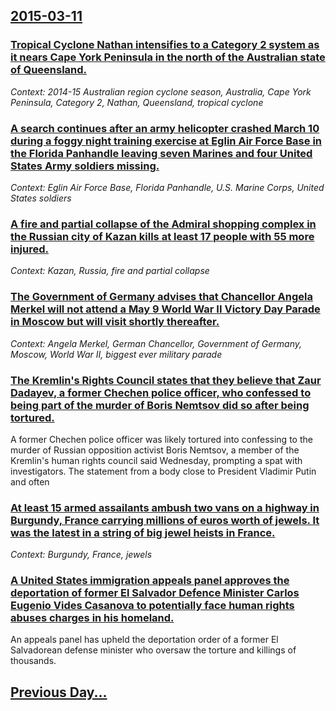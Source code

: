 ## [2015-03-11](/news/2015/03/11/index.md)

### [Tropical Cyclone Nathan intensifies to a Category 2 system as it nears Cape York Peninsula in the north of the Australian state of Queensland. ](/news/2015/03/11/tropical-cyclone-nathan-intensifies-to-a-category-2-system-as-it-nears-cape-york-peninsula-in-the-north-of-the-australian-state-of-queenslan.md)
_Context: 2014-15 Australian region cyclone season, Australia, Cape York Peninsula, Category 2, Nathan, Queensland, tropical cyclone_

### [A search continues after an army helicopter crashed March 10 during a foggy night training exercise at Eglin Air Force Base in the Florida Panhandle leaving seven Marines and four United States Army soldiers missing. ](/news/2015/03/11/a-search-continues-after-an-army-helicopter-crashed-march-10-during-a-foggy-night-training-exercise-at-eglin-air-force-base-in-the-florida-p.md)
_Context: Eglin Air Force Base, Florida Panhandle, U.S. Marine Corps, United States soldiers_

### [A fire and partial collapse of the Admiral shopping complex in the Russian city of Kazan kills at least 17 people with 55 more injured. ](/news/2015/03/11/a-fire-and-partial-collapse-of-the-admiral-shopping-complex-in-the-russian-city-of-kazan-kills-at-least-17-people-with-55-more-injured.md)
_Context: Kazan, Russia, fire and partial collapse_

### [The Government of Germany advises that Chancellor Angela Merkel will not attend a May 9 World War II Victory Day Parade in Moscow but will visit shortly thereafter. ](/news/2015/03/11/the-government-of-germany-advises-that-chancellor-angela-merkel-will-not-attend-a-may-9-world-war-ii-victory-day-parade-in-moscow-but-will-v.md)
_Context: Angela Merkel, German Chancellor, Government of Germany, Moscow, World War II, biggest ever military parade_

### [The Kremlin's Rights Council states that they believe that Zaur Dadayev, a former Chechen police officer, who confessed to being part of the murder of Boris Nemtsov did so after being tortured. ](/news/2015/03/11/the-kremlin-s-rights-council-states-that-they-believe-that-zaur-dadayev-a-former-chechen-police-officer-who-confessed-to-being-part-of-the.md)
A former Chechen police officer was likely tortured into confessing to the murder of Russian opposition activist Boris Nemtsov, a member of the Kremlin&#x27;s human rights council said Wednesday, prompting a spat with investigators. The statement from a body close to President Vladimir Putin and often

### [At least 15 armed assailants ambush two vans on a highway in Burgundy, France  carrying millions of euros worth of jewels. It was the latest in a string of big jewel heists in France. ](/news/2015/03/11/at-least-15-armed-assailants-ambush-two-vans-on-a-highway-in-burgundy-france-carrying-millions-of-euros-worth-of-jewels-it-was-the-latest.md)
_Context: Burgundy, France, jewels_

### [A United States immigration appeals panel approves the deportation of former El Salvador Defence Minister Carlos Eugenio Vides Casanova to potentially face human rights abuses charges in his homeland. ](/news/2015/03/11/a-united-states-immigration-appeals-panel-approves-the-deportation-of-former-el-salvador-defence-minister-carlos-eugenio-vides-casanova-to-p.md)
An appeals panel has upheld the deportation order of a former El Salvadorean defense minister who oversaw the torture and killings of thousands.

## [Previous Day...](/news/2015/03/10/index.md)

